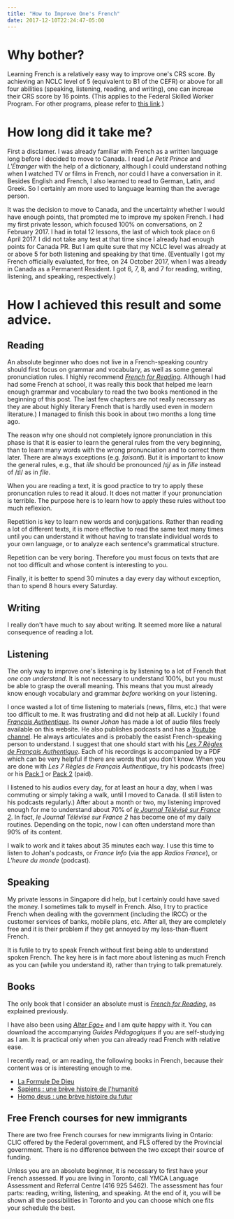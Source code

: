 ```yaml
---
title: "How to Improve One's French"
date: 2017-12-10T22:24:47-05:00
---
```


# Why bother?

Learning French is a relatively easy way to improve one's CRS score. By achieving an NCLC level of 5 (equivalent to B1 of the CEFR) or above for all four abilities (speaking, listening, reading, and writing), one can increae their CRS score by 16 points. (This applies to the Federal Skilled Worker Program. For other programs, please refer to [this link](https://www.canada.ca/en/immigration-refugees-citizenship/services/immigrate-canada/express-entry/become-candidate/eligibility/language-requirements/language-testing.html).)

# How long did it take me?

First a disclamer. I was already familiar with French as a written language long before I decided to move to Canada. I read _Le Petit Prince_ and _L'Étranger_ with the help of a dictionary, although I could understand nothing when I watched TV or films in French, nor could I have a conversation in it. Besides English and French, I also learned to read to German, Latin, and Greek. So I certainly am more used to language learning than the average person.

It was the decision to move to Canada, and the uncertainty whether I would have enough points, that prompted me to improve my spoken French. I had my first private lesson, which focused 100% on conversations, on 2 February 2017. I had in total 12 lessons, the last of which took place on 6 April 2017. I did not take any test at that time since I already had enough points for Canada PR. But I am quite sure that my NCLC level was already at or above 5 for both listening and speaking by that time. (Eventually I got my French officially evaluated, for free, on 24 October 2017, when I was already in Canada as a Permanent Resident. I got 6, 7, 8, and 7 for reading, writing, listening, and speaking, respectively.)

# How I achieved this result and some advice.

## Reading

An absolute beginner who does not live in a French-speaking country should first focus on grammar and vocabulary, as well as some general pronunciation rules. I highly recommend [_French for Reading_](https://www.amazon.com/French-Reading-Karl-C-Sandberg/dp/0133316033). Although I had had some French at school, it was really this book that helped me learn enough grammar and vocabulary to read the two books mentioned in the beginning of this post. The last few chapters are not really necessary as they are about highly literary French that is hardly used even in modern literature.) I managed to finish this book in about two months a long time ago.

The reason why one should not completely ignore pronunciation in this phase is that it is easier to learn the general rules from the very beginning, than to learn many words with the wrong pronunciation and to correct them later. There are always exceptions (e.g. _faisant_). But it is important to know the general rules, e.g., that _ille_ should be pronounced /ɪj/ as in _fille_ instead of /ɪl/ as in _file_.

When you are reading a text, it is good practice to try to apply these pronuncation rules to read it aloud. It does not matter if your pronunciation is terrible. The purpose here is to learn how to apply these rules without too much reflexion.

Repetition is key to learn new words and conjugations. Rather than reading a lot of different texts, it is more effective to read the same text many times until you can understand it without having to translate individual words to your own language, or to analyze each sentence's grammatical structure.

Repetition can be very boring. Therefore you must focus on texts that are not too difficult and whose content is interesting to you.

Finally, it is better to spend 30 minutes a day every day without exception, than to spend 8 hours every Saturday.

## Writing

I really don't have much to say about writing. It seemed more like a natural consequence of reading a lot.

## Listening

The only way to improve one's listening is by listening to a lot of French that _one can understand_. It is not necessary to understand 100%, but you must be able to grasp the overall meaning. This means that you must already know enough vocabulary and grammar _before_ working on your listening.

I once wasted a lot of time listening to materials (news, films, etc.) that were too difficult to me. It was frustrating and did not help at all. Luckily I found [_Français Authentique_](https://www.francaisauthentique.com/). Its owner _Johan_ has made a lot of audio files freely available on this website. He also publishes podcasts and has a [Youtube channel](https://www.youtube.com/channel/UCQpM25U6iqaRSO-SZxd5oDw). He always articulates and is probably the easist French-speaking person to understand. I suggest that one should start with his [_Les 7 Règles de Français Authentique_](https://www.francaisauthentique.com/7regles/). Each of his recordings is accompanied by a PDF which can be very helpful if there are words that you don't know. When you are done with _Les 7 Règles de Français Authentique_, try his podcasts (free) or his [Pack 1](https://www.francaisauthentique.com/produit/pack-1-decouverte/) or [Pack 2](https://www.francaisauthentique.com/produit/pack-2/) (paid).

I listened to his audios every day, for at least an hour a day, when I was commuting or simply taking a walk, until I moved to Canada. (I still listen to his podcasts regularly.) After about a month or two, my listening improved enough for me to understand about 70% of [_le Journal Télévisé sur France 2_](https://www.francetvinfo.fr/replay-jt/france-2/20-heures/). In fact, _le Journal Télévisé sur France 2_ has become one of my daily routines. Depending on the topic, now I can often understand more than 90% of its content.

I walk to work and it takes about 35 minutes each way. I use this time to listen to Johan's podcasts, or _France Info_ (via the app _Radios France_), or _L'heure du monde_ (podcast).

## Speaking

My private lessons in Singapore did help, but I certainly could have saved the money. I sometimes talk to myself in French. Also, I try to practice French when dealing with the government (including the IRCC) or the customer services of banks, mobile plans, etc. After all, they are completely free and it is their problem if they get annoyed by my less-than-fluent French.

It is futile to try to speak French without first being able to understand spoken French. The key here is in fact more about listening as much French as you can (while you understand it), rather than trying to talk prematurely.

## Books

The only book that I consider an absolute must is [_French for Reading_](https://www.amazon.com/French-Reading-Karl-C-Sandberg/dp/0133316033), as explained previously.

I have also been using [_Alter Ego+_](https://www.amazon.com/Alter-Ego-Parcours-Digital-Projets/dp/2011558107) and I am quite happy with it. You can download the accompanying _Guides Pédagogiques_ if you are self-studying as I am. It is practical only when you can already read French with relative ease.

I recently read, or am reading, the following books in French, because their content was or is interesting enough to me.

- [La Formule De Dieu](https://www.amazon.com/Formule-Dieu-French-Rodriguez-Santos/dp/2266236563/)
- [Sapiens : une brève histoire de l'humanité](https://www.amazon.com/Sapiens-Une-br%C3%A8ve-histoire-lhumanit%C3%A9/dp/2226257012)
- [Homo deus : une brève histoire du futur](https://www.amazon.com/Homo-deus-br%C3%A8ve-histoire-futur/dp/2226393870)

## Free French courses for new immigrants

There are two free French courses for new immigrants living in Ontario: CLIC offered by the Federal government, and FLS offered by the Provincial government. There is no difference between the two except their source of funding.

Unless you are an absolute beginner, it is necessary to first have your French assessed. If you are living in Toronto, call YMCA Language Assessment and Referral Centre (416 925 5462). The assessment has four parts: reading, writing, listening, and speaking. At the end of it, you will be shown all the possibilities in Toronto and you can choose which one fits your schedule the best.
